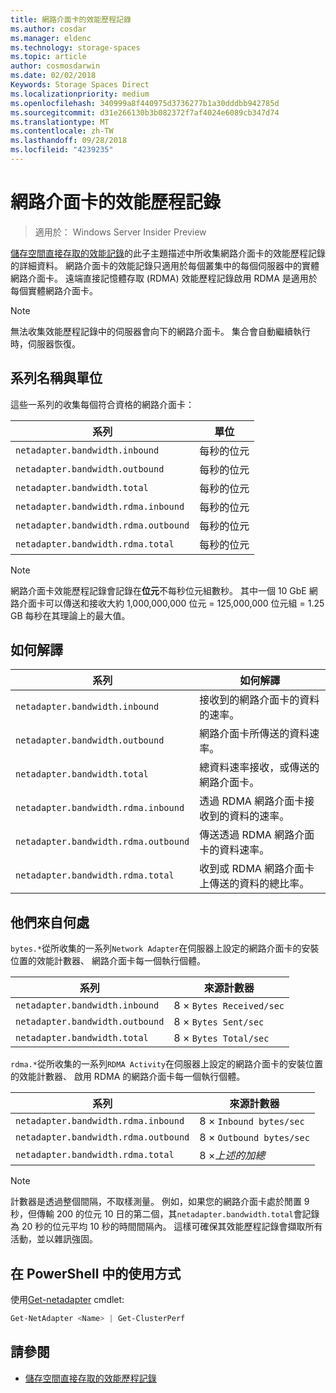 ```yaml
---
title: 網路介面卡的效能歷程記錄
ms.author: cosdar
ms.manager: eldenc
ms.technology: storage-spaces
ms.topic: article
author: cosmosdarwin
ms.date: 02/02/2018
Keywords: Storage Spaces Direct
ms.localizationpriority: medium
ms.openlocfilehash: 340999a8f440975d3736277b1a30dddbb942785d
ms.sourcegitcommit: d31e266130b3b082372f7af4024e6089cb347d74
ms.translationtype: MT
ms.contentlocale: zh-TW
ms.lasthandoff: 09/28/2018
ms.locfileid: "4239235"
---
```

# 網路介面卡的效能歷程記錄

> 適用於： Windows Server Insider Preview

[儲存空間直接存取的效能記錄](performance-history.md)的此子主題描述中所收集網路介面卡的效能歷程記錄的詳細資料。 網路介面卡的效能記錄只適用於每個叢集中的每個伺服器中的實體網路介面卡。 遠端直接記憶體存取 (RDMA) 效能歷程記錄啟用 RDMA 是適用於每個實體網路介面卡。

   > [!NOTE]
   > 無法收集效能歷程記錄中的伺服器會向下的網路介面卡。 集合會自動繼續執行時，伺服器恢復。

## 系列名稱與單位

這些一系列的收集每個符合資格的網路介面卡：

| 系列                               | 單位            |
|--------------------------------------|-----------------|
| `netadapter.bandwidth.inbound`       | 每秒的位元 |
| `netadapter.bandwidth.outbound`      | 每秒的位元 |
| `netadapter.bandwidth.total`         | 每秒的位元 |
| `netadapter.bandwidth.rdma.inbound`  | 每秒的位元 |
| `netadapter.bandwidth.rdma.outbound` | 每秒的位元 |
| `netadapter.bandwidth.rdma.total`    | 每秒的位元 |

   > [!NOTE]
   > 網路介面卡效能歷程記錄會記錄在**位元**不每秒位元組數秒。 其中一個 10 GbE 網路介面卡可以傳送和接收大約 1,000,000,000 位元 = 125,000,000 位元組 = 1.25 GB 每秒在其理論上的最大值。

## 如何解譯

| 系列                               | 如何解譯                                                      |
|--------------------------------------|-----------------------------------------------------------------------|
| `netadapter.bandwidth.inbound`       | 接收到的網路介面卡的資料的速率。                         |
| `netadapter.bandwidth.outbound`      | 網路介面卡所傳送的資料速率。                             |
| `netadapter.bandwidth.total`         | 總資料速率接收，或傳送的網路介面卡。           |
| `netadapter.bandwidth.rdma.inbound`  | 透過 RDMA 網路介面卡接收到的資料的速率。               |
| `netadapter.bandwidth.rdma.outbound` | 傳送透過 RDMA 網路介面卡的資料速率。                   |
| `netadapter.bandwidth.rdma.total`    | 收到或 RDMA 網路介面卡上傳送的資料的總比率。 |

## 他們來自何處

`bytes.*`從所收集的一系列`Network Adapter`在伺服器上設定的網路介面卡的安裝位置的效能計數器、 網路介面卡每一個執行個體。

| 系列                           | 來源計數器           |
|----------------------------------|--------------------------|
| `netadapter.bandwidth.inbound`   | 8 × `Bytes Received/sec` |
| `netadapter.bandwidth.outbound`  | 8 × `Bytes Sent/sec`     |
| `netadapter.bandwidth.total`     | 8 × `Bytes Total/sec`    |

`rdma.*`從所收集的一系列`RDMA Activity`在伺服器上設定的網路介面卡的安裝位置的效能計數器、 啟用 RDMA 的網路介面卡每一個執行個體。

| 系列                               | 來源計數器           |
|--------------------------------------|--------------------------|
| `netadapter.bandwidth.rdma.inbound`  | 8 × `Inbound bytes/sec`  |
| `netadapter.bandwidth.rdma.outbound` | 8 × `Outbound bytes/sec` |
| `netadapter.bandwidth.rdma.total`    | 8 ×*上述的加總*   |

   > [!NOTE]
   > 計數器是透過整個間隔，不取樣測量。 例如，如果您的網路介面卡處於閒置 9 秒，但傳輸 200 的位元 10 日的第二個，其`netadapter.bandwidth.total`會記錄為 20 秒的位元平均 10 秒的時間間隔內。 這樣可確保其效能歷程記錄會擷取所有活動，並以雜訊強固。

## 在 PowerShell 中的使用方式

使用[Get-netadapter](https://docs.microsoft.com/powershell/module/netadapter/get-netadapter) cmdlet:

```PowerShell
Get-NetAdapter <Name> | Get-ClusterPerf
```

## 請參閱

- [儲存空間直接存取的效能歷程記錄](performance-history.md)
